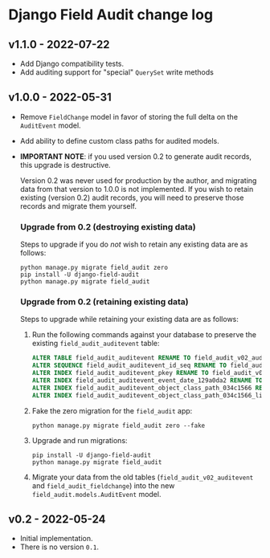 # Django Field Audit change log

## v1.1.0 - 2022-07-22

- Add Django compatibility tests.
- Add auditing support for "special" `QuerySet` write methods

## v1.0.0 - 2022-05-31

- Remove `FieldChange` model in favor of storing the full delta on the
  `AuditEvent` model.
- Add ability to define custom class paths for audited models.
- **IMPORTANT NOTE**: if you used version 0.2 to generate audit records, this
  upgrade is destructive.

  Version 0.2 was never used for production by the author, and migrating data
  from that version to 1.0.0 is not implemented. If you wish to retain existing
  (version 0.2) audit records, you will need to preserve those records and
  migrate them yourself.

  ### Upgrade from 0.2 (destroying existing data)

  Steps to upgrade if you do _not_ wish to retain any existing data are as
  follows:

  ```shell
  python manage.py migrate field_audit zero
  pip install -U django-field-audit
  python manage.py migrate field_audit
  ```

  ### Upgrade from 0.2 (retaining existing data)

  Steps to upgrade while retaining your existing data are as follows:

  1. Run the following commands against your database to preserve the existing
     `field_audit_auditevent` table:

     ```sql
     ALTER TABLE field_audit_auditevent RENAME TO field_audit_v02_auditevent;
     ALTER SEQUENCE field_audit_auditevent_id_seq RENAME TO field_audit_v02_auditevent_id_seq;
     ALTER INDEX field_audit_auditevent_pkey RENAME TO field_audit_v02_auditevent_pkey;
     ALTER INDEX field_audit_auditevent_event_date_129a0da2 RENAME TO field_audit_v02_auditevent_event_date_129a0da2;
     ALTER INDEX field_audit_auditevent_object_class_path_034c1566 RENAME TO field_audit_v02_auditevent_object_class_path_034c1566;
     ALTER INDEX field_audit_auditevent_object_class_path_034c1566_like RENAME TO field_audit_v02_auditevent_object_class_path_034c1566_like;
     ```

  2. Fake the zero migration for the `field_audit` app:

     ```shell
     python manage.py migrate field_audit zero --fake
     ```

  3. Upgrade and run migrations:

     ```shell
     pip install -U django-field-audit
     python manage.py migrate field_audit
     ```

  4. Migrate your data from the old tables (`field_audit_v02_auditevent` and
     `field_audit_fieldchange`) into the new `field_audit.models.AuditEvent`
     model.


## v0.2 - 2022-05-24

- Initial implementation.
- There is no version `0.1`.
